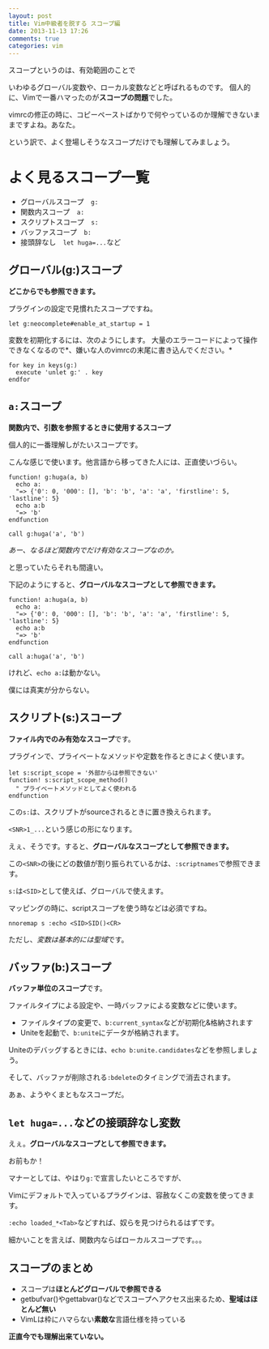 ```yaml
---
layout: post
title: Vim中級者を脱する スコープ編
date: 2013-11-13 17:26
comments: true
categories: vim
---
```


スコープというのは、有効範囲のことで

いわゆるグローバル変数や、ローカル変数などと呼ばれるものです。
個人的に、Vimで一番ハマったのが**スコープの問題**でした。


vimrcの修正の時に、コピーペーストばかりで何やっているのか理解できないままですよね。あなた。

という訳で、よく登場しそうなスコープだけでも理解してみましょう。

# よく見るスコープ一覧

- グローバルスコープ　`g:`
- 関数内スコープ　`a:`
- スクリプトスコープ　`s:`
- バッファスコープ　`b:`
- 接頭辞なし　`let huga=...`など

## グローバル(g:)スコープ

**どこからでも参照できます。**

プラグインの設定で見慣れたスコープですね。

`let g:neocomplete#enable_at_startup = 1`

変数を初期化するには、次のようにします。
大量のエラーコードによって操作できなくなるので*、嫌いな人のvimrcの末尾に書き込んでください。*

```vim
for key in keys(g:)
  execute 'unlet g:' . key
endfor
```


## `a:`スコープ

**関数内で、引数を参照するときに使用するスコープ**

個人的に一番理解しがたいスコープです。

こんな感じで使います。他言語から移ってきた人には、正直使いづらい。

```
function! g:huga(a, b)
  echo a:
  "=> {'0': 0, '000': [], 'b': 'b', 'a': 'a', 'firstline': 5, 'lastline': 5}
  echo a:b
  "=> 'b'
endfunction

call g:huga('a', 'b')
```

*あー、なるほど関数内でだけ有効なスコープなのか。*

と思っていたらそれも間違い。


下記のようにすると、**グローバルなスコープとして参照できます。**

```
function! a:huga(a, b)
  echo a:
  "=> {'0': 0, '000': [], 'b': 'b', 'a': 'a', 'firstline': 5, 'lastline': 5}
  echo a:b
  "=> 'b'
endfunction

call a:huga('a', 'b')
```

けれど、`echo a:`は動かない。

僕には真実が分からない。

## スクリプト(s:)スコープ

**ファイル内でのみ有効なスコープ**です。

プラグインで、プライベートなメソッドや定数を作るときによく使います。

```
let s:script_scope = '外部からは参照できない'
function! s:script_scope_method()
  " プライベートメソッドとしてよく使われる
endfunction
```

この`s:`は、スクリプトがsourceされるときに置き換えられます。

`<SNR>1_...`という感じの形になります。

えぇ、そうです。すると、**グローバルなスコープとして参照できます。**

この`<SNR>`の後にどの数値が割り振られているかは、`:scriptnames`で参照できます。

`s:`は`<SID>`として使えば、グローバルで使えます。

マッピングの時に、scriptスコープを使う時などは必須ですね。

```vim
nnoremap s :echo <SID>SID()<CR>
```

ただし、*変数は基本的には聖域*です。

## バッファ(b:)スコープ

**バッファ単位のスコープ**です。

ファイルタイプによる設定や、一時バッファによる変数などに使います。

- ファイルタイプの変更で、`b:current_syntax`などが初期化&格納されます
- Uniteを起動で、`b:unite`にデータが格納されます。

Uniteのデバッグするときには、`echo b:unite.candidates`などを参照しましょう。

そして、バッファが削除される`:bdelete`のタイミングで消去されます。

あぁ、ようやくまともなスコープだ。

## `let huga=...`などの接頭辞なし変数

えぇ。**グローバルなスコープとして参照できます。**

お前もか！


マナーとしては、やはり`g:`で宣言したいところですが、

Vimにデフォルトで入っているプラグインは、容赦なくこの変数を使ってきます。

`:echo loaded_*<Tab>`などすれば、奴らを見つけられるはずです。

細かいことを言えば、関数内ならばローカルスコープです。。。


## スコープのまとめ

- スコープは**ほとんどグローバルで参照できる**
- getbufvar()やgettabvar()などでスコープへアクセス出来るため、**聖域はほとんど無い**
- VimLは枠にハマらない**素敵な**言語仕様を持っている


**正直今でも理解出来ていない。**

